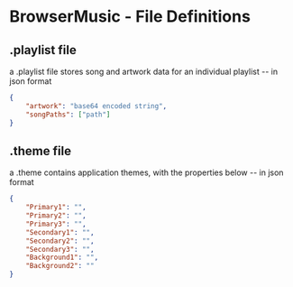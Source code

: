 # BrowserMusic - File Definitions

## .playlist file
a .playlist file stores song and artwork data for an individual playlist -- in json format

```json
{
	"artwork": "base64 encoded string",
	"songPaths": ["path"]
}
```

## .theme file
a .theme contains application themes, with the properties below -- in json format

```json
{
	"Primary1": "",
	"Primary2": "",
	"Primary3": "",
	"Secondary1": "",
	"Secondary2": "",
	"Secondary3": "",
	"Background1": "",
	"Background2": ""
}
```